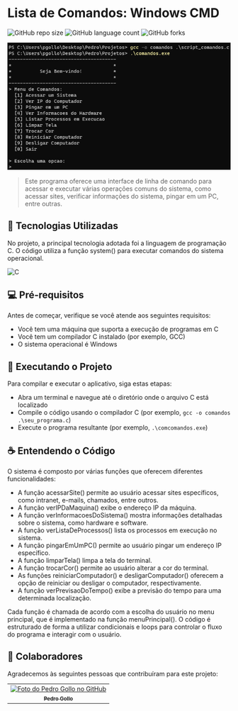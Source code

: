 # Lista de Comandos: Windows CMD

![GitHub repo size](https://img.shields.io/github/repo-size/pbgollo/comandos-cmd?style=for-the-badge)
![GitHub language count](https://img.shields.io/github/languages/count/pbgollo/comandos-cmd?style=for-the-badge)
![GitHub forks](https://img.shields.io/github/forks/pbgollo/comandos-cmd?style=for-the-badge)

<img src="print.png" alt="Exemplo imagem">

> Este programa oferece uma interface de linha de comando para acessar e executar várias operações comuns do sistema, como acessar sites, verificar informações do sistema, pingar em um PC, entre outras.

## 🔧 Tecnologias Utilizadas

No projeto, a principal tecnologia adotada foi a linguagem de programação C. O código utiliza a função system() para executar comandos do sistema operacional.

![C](https://img.shields.io/badge/c-%2300599C.svg?style=for-the-badge&logo=c&logoColor=white)

## 💻 Pré-requisitos

Antes de começar, verifique se você atende aos seguintes requisitos:

- Você tem uma máquina que suporta a execução de programas em C
- Você tem um compilador C instalado (por exemplo, GCC)
- O sistema operacional é Windows

## 🚀 Executando o Projeto

Para compilar e executar o aplicativo, siga estas etapas:

- Abra um terminal e navegue até o diretório onde o arquivo C está localizado
- Compile o código usando o compilador C (por exemplo, `gcc -o comandos .\seu_programa.c`)
- Execute o programa resultante (por exemplo, `.\comcomandos.exe`)

## ☕ Entendendo o Código

O sistema é composto por várias funções que oferecem diferentes funcionalidades:

- A função acessarSite() permite ao usuário acessar sites específicos, como intranet, e-mails, chamados, entre outros.
- A função verIPDaMaquina() exibe o endereço IP da máquina.
- A função verInformacoesDoSistema() mostra informações detalhadas sobre o sistema, como hardware e software.
- A função verListaDeProcessos() lista os processos em execução no sistema.
- A função pingarEmUmPC() permite ao usuário pingar um endereço IP específico.
- A função limparTela() limpa a tela do terminal.
- A função trocarCor() permite ao usuário alterar a cor do terminal.
- As funções reiniciarComputador() e desligarComputador() oferecem a opção de reiniciar ou desligar o computador, respectivamente.
- A função verPrevisaoDoTempo() exibe a previsão do tempo para uma determinada localização.

Cada função é chamada de acordo com a escolha do usuário no menu principal, que é implementado na função menuPrincipal(). O código é estruturado de forma a utilizar condicionais e loops para controlar o fluxo do programa e interagir com o usuário.

## 🤝 Colaboradores

Agradecemos às seguintes pessoas que contribuíram para este projeto:

<table>
  <tr>
    <td align="center">
      <a href="https://github.com/pbgollo" title="Perfil do Pedro Gollo no GitHub">
        <img src="https://avatars.githubusercontent.com/u/130512644" width="100px;" alt="Foto do Pedro Gollo no GitHub"/><br>
        <sub>
          <b>Pedro Gollo</b>
        </sub>
      </a>
    </td>
  </tr>
</table>
